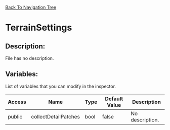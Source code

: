 [Back To Navigation Tree](https://wesleywh.github.io/githubpages/docs/navigation.html)
# TerrainSettings

## Description:
File has no description.

## Variables:
List of variables that you can modify in the inspector.

|Access|Name|Type|Default Value|Description|
|---|---|---|---|---|
|public|collectDetailPatches|bool|false|No description.|
